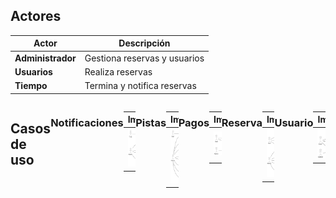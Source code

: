 ## Actores

| Actor             | Descripción                  |
| ----------------- | ---------------------------- |
| **Administrador** | Gestiona reservas y usuarios |
| **Usuarios**      | Realiza reservas             |
| **Tiempo**        | Termina y notifica reservas  |

<div style="display: flex">

## Casos de uso
### Notificaciones
| Imagen                                     |                                 |
| ------------------------------------------ | -------------------------------------- |
| ![Texto alternativo](CasosDeUso/Imagenes/Notificaciones.svg) | [Enlace a la carpeta](CduDetallados/CduNotficaciones) |

### Pistas
| Imagen                                     |                                 |
| ------------------------------------------ | -------------------------------------- |
| ![Texto alternativo](CasosDeUso/Imagenes/Pistas.svg) | [Enlace a la carpeta](CduDetallados/CduPistas) |

### Pagos
| Imagen                                     |                                 |
| ------------------------------------------ | -------------------------------------- |
| ![Texto alternativo](CasosDeUso/Imagenes/Pagos.svg) | [Enlace a la carpeta](CduDetallados/CduPagos) |

### Reserva
| Imagen                                     |                                 |
| ------------------------------------------ | -------------------------------------- |
| ![Texto alternativo](CasosDeUso/Imagenes/Reserva.svg) | [Enlace a la carpeta](CduDetallados/CduReserva) |

### Usuario
| Imagen                                     |                                 |
| ------------------------------------------ | -------------------------------------- |
| ![Texto alternativo](CasosDeUso/Imagenes/Usuario.svg) | [Enlace a la carpeta](CduDetallados/CduUsuarios) |




